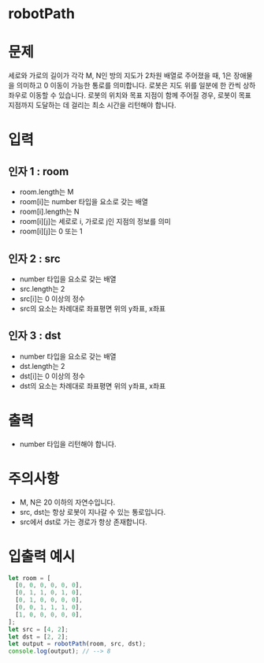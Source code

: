 robotPath
===

# 문제
세로와 가로의 길이가 각각 M, N인 방의 지도가 2차원 배열로 주어졌을 때, 1은 장애물을 의미하고 0 이동이 가능한 통로를 의미합니다. 로봇은 지도 위를 일분에 한 칸씩 상하좌우로 이동할 수 있습니다. 로봇의 위치와 목표 지점이 함께 주어질 경우, 로봇이 목표 지점까지 도달하는 데 걸리는 최소 시간을 리턴해야 합니다.

# 입력
## 인자 1 : room
* room.length는 M
* room[i]는 number 타입을 요소로 갖는 배열
* room[i].length는 N
* room[i][j]는 세로로 i, 가로로 j인 지점의 정보를 의미
* room[i][j]는 0 또는 1

## 인자 2 : src
* number 타입을 요소로 갖는 배열
* src.length는 2
* src[i]는 0 이상의 정수
* src의 요소는 차례대로 좌표평면 위의 y좌표, x좌표

## 인자 3 : dst
* number 타입을 요소로 갖는 배열
* dst.length는 2
* dst[i]는 0 이상의 정수
* dst의 요소는 차례대로 좌표평면 위의 y좌표, x좌표

# 출력
* number 타입을 리턴해야 합니다.

# 주의사항
* M, N은 20 이하의 자연수입니다.
* src, dst는 항상 로봇이 지나갈 수 있는 통로입니다.
* src에서 dst로 가는 경로가 항상 존재합니다.

# 입출력 예시
```javascript
let room = [
  [0, 0, 0, 0, 0, 0],
  [0, 1, 1, 0, 1, 0],
  [0, 1, 0, 0, 0, 0],
  [0, 0, 1, 1, 1, 0],
  [1, 0, 0, 0, 0, 0],
];
let src = [4, 2];
let dst = [2, 2];
let output = robotPath(room, src, dst);
console.log(output); // --> 8
```